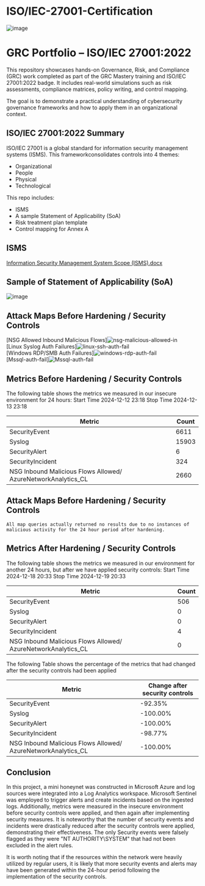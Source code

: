 # ISO/IEC-27001-Certification
![image](https://github.com/user-attachments/assets/6272db93-d3f0-4a5a-be6d-06e997713555)

# GRC Portfolio – ISO/IEC 27001:2022

This repository showcases hands-on Governance, Risk, and Compliance (GRC) work completed as part of the GRC Mastery training and ISO/IEC 27001:2022 badge. It includes real-world simulations such as risk assessments, compliance matrices, policy writing, and control mapping.

The goal is to demonstrate a practical understanding of cybersecurity governance frameworks and how to apply them in an organizational context.

## ISO/IEC 27001:2022 Summary

ISO/IEC 27001 is a global standard for information security management systems (ISMS). This frameworkconsolidates controls into 4 themes:
- Organizational
- People
- Physical
- Technological

This repo includes:
- ISMS 
- A sample Statement of Applicability (SoA)
- Risk treatment plan template
- Control mapping for Annex A


## ISMS 
[Information Security Management System Scope (ISMS).docx](https://github.com/user-attachments/files/21111069/Information.Security.Management.System.Scope.ISMS.docx)




## Sample of Statement of Applicability (SoA)
![image](https://github.com/user-attachments/assets/78ad5e2f-6b61-4e67-ba78-de60e47d5b32)






## Attack Maps Before Hardening / Security Controls
[NSG Allowed Inbound Malicious Flows]![nsg-malicious-allowed-in ](https://github.com/user-attachments/assets/d9cfa607-efe3-47d5-8c20-66f02c64def9)
<br>
[Linux Syslog Auth Failures]![linux-ssh-auth-fail ](https://github.com/user-attachments/assets/e626f260-170c-432c-8957-36aa39b8a9b9)
<br>
[Windows RDP/SMB Auth Failures]![windows-rdp-auth-fail ](https://github.com/user-attachments/assets/02c874ca-9c87-48fb-a1ad-502cc1729948)
<br>
[Mssql-auth-fail]![Mssql-auth-fail ](https://github.com/user-attachments/assets/02c874ca-9c87-48fb-a1ad-502cc1729948)
<br>
## Metrics Before Hardening / Security Controls

The following table shows the metrics we measured in our insecure environment for 24 hours:
Start Time 2024-12-12 23:18
Stop Time 2024-12-13 23:18

| Metric                   | Count
| ------------------------ | -----
| SecurityEvent            | 6611
| Syslog                   | 15903
| SecurityAlert            | 6
| SecurityIncident         | 324
| NSG Inbound Malicious Flows Allowed/ AzureNetworkAnalytics_CL | 2660

## Attack Maps Before Hardening / Security Controls

```All map queries actually returned no results due to no instances of malicious activity for the 24 hour period after hardening.```

## Metrics After Hardening / Security Controls

The following table shows the metrics we measured in our environment for another 24 hours, but after we have applied security controls:
Start Time 2024-12-18 20:33
Stop Time	2024-12-19 20:33

| Metric                   | Count
| ------------------------ | -----
| SecurityEvent            | 506
| Syslog                   | 0
| SecurityAlert            | 0
| SecurityIncident         | 4
| NSG Inbound Malicious Flows Allowed/ AzureNetworkAnalytics_CL | 0

The following Table shows the percentage of the metrics that had changed after the security controls had been applied

| Metric                   | Change after security controls 
| ------------------------ | -----
| SecurityEvent            | -92.35%
| Syslog                   | -100.00%
| SecurityAlert            | -100.00%
| SecurityIncident         | -98.77%
| NSG Inbound Malicious Flows Allowed/ AzureNetworkAnalytics_CL | -100.00%

## Conclusion

In this project, a mini honeynet was constructed in Microsoft Azure and log sources were integrated into a Log Analytics workspace. Microsoft Sentinel was employed to trigger alerts and create incidents based on the ingested logs. Additionally, metrics were measured in the insecure environment before security controls were applied, and then again after implementing security measures. It is noteworthy that the number of security events and incidents were drastically reduced after the security controls were applied, demonstrating their effectiveness. The only Security events were falsely flagged as they were "NT AUTHORITY\SYSTEM" that had not been excluded in the alert rules. 

It is worth noting that if the resources within the network were heavily utilized by regular users, it is likely that more security events and alerts may have been generated within the 24-hour period following the implementation of the security controls.

